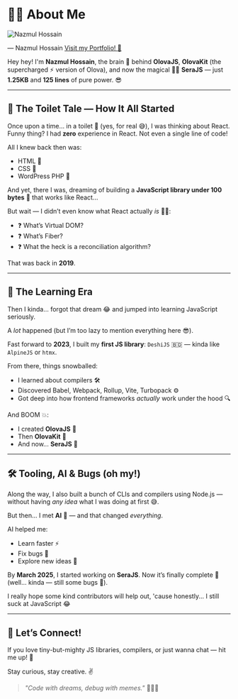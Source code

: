 # 👨‍💻 About Me 

![Nazmul Hossain](https://codervai.vercel.app/assets/hero-D3XrQ9qY.jpg)

— Nazmul Hossain
[Visit my Portfolio! 🍦](https://codervai.vercel.app)


Hey hey! I'm **Nazmul Hossain**, the brain 🧠 behind **OlovaJS**, **OlovaKit**
(the supercharged ⚡️ version of Olova), and now the magical 🧙‍♂️ **SeraJS** —
just **1.25KB** and **125 lines** of pure power. 😎

---

## 💩 The Toilet Tale — How It All Started

Once upon a time... in a toilet 🚽 (yes, for real 😅), I was thinking about
React. Funny thing? I had **zero** experience in React. Not even a single line
of code!

All I knew back then was:

- HTML 🧱
- CSS 🎨
- WordPress PHP 🐘

And yet, there I was, dreaming of building a **JavaScript library under 100
bytes** 🤯 that works like React...

But wait — I didn’t even know what React actually _is_ 🤷‍♂️:

- ❓ What’s Virtual DOM?
- ❓ What’s Fiber?
- ❓ What the heck is a reconciliation algorithm?

That was back in **2019**.

---

## 🧠 The Learning Era

Then I kinda... forgot that dream 😂 and jumped into learning JavaScript
seriously.

A _lot_ happened (but I’m too lazy to mention everything here 😎).

Fast forward to **2023**, I built my **first JS library**: `DeshiJS` 🇧🇩 — kinda
like `AlpineJS` or `htmx`.

From there, things snowballed:

- I learned about compilers 🛠️
- Discovered Babel, Webpack, Rollup, Vite, Turbopack ⚙️
- Got deep into how frontend frameworks _actually_ work under the hood 🔍

And BOOM 💥:

- I created **OlovaJS** 🫧
- Then **OlovaKit** 🚀
- And now... **SeraJS** 🧬

---

## 🛠️ Tooling, AI & Bugs (oh my!)

Along the way, I also built a bunch of CLIs and compilers using Node.js —
without having _any idea_ what I was doing at first 😅.

But then... I met **AI** 🤖 — and that changed _everything_.

AI helped me:

- Learn faster ⚡️
- Fix bugs 🐛
- Explore new ideas 🧪

By **March 2025**, I started working on **SeraJS**. Now it’s finally complete 🎉
(well... kinda — still some bugs 😬).

I really hope some kind contributors will help out, 'cause honestly... I still
suck at JavaScript 😂

---

## 🤝 Let’s Connect!

If you love tiny-but-mighty JS libraries, compilers, or just wanna chat — hit me
up! 📨

Stay curious, stay creative. ✌️

> _"Code with dreams, debug with memes."_ 🧑‍🚀✨
